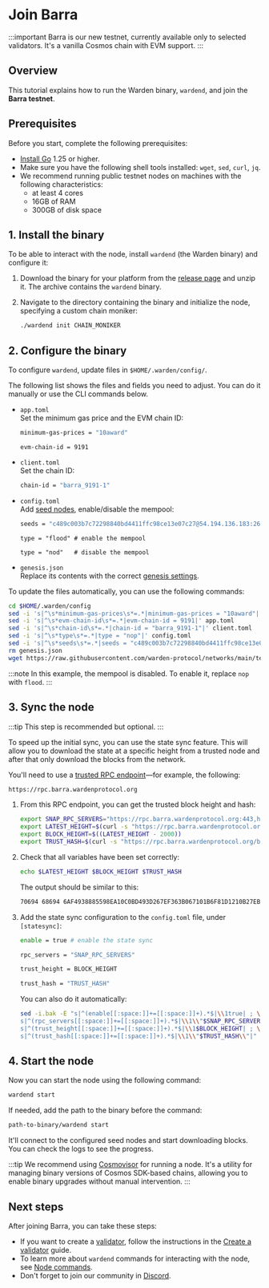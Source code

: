 ﻿---
sidebar_position: 2
---

# Join Barra

:::important
Barra is our new testnet, currently available only to selected validators. It's a vanilla Cosmos chain with EVM support.
:::

## Overview

This tutorial explains how to run the Warden binary, `wardend`, and join the **Barra testnet**.

## Prerequisites

Before you start, complete the following prerequisites:

- [Install Go](https://go.dev/doc/install) 1.25 or higher.
- Make sure you have the following shell tools installed: `wget`, `sed`, `curl`, `jq`.
- We recommend running public testnet nodes on machines with the following characteristics:
  - at least 4 cores
  - 16GB of RAM
  - 300GB of disk space

## 1. Install the binary

To be able to interact with the node, install `wardend` (the Warden binary) and configure it:

1. Download the binary for your platform from the [release page](https://github.com/warden-protocol/wardenprotocol/releases/tag/v0.7.0-rc3) and unzip it. The archive contains the `wardend` binary.

2. Navigate to the directory containing the binary and initialize the node, specifying a custom chain moniker:
    
   ```bash
   ./wardend init CHAIN_MONIKER
   ```

## 2. Configure the binary

To configure `wardend`, update files in `$HOME/.warden/config/`.

The following list shows the files and fields you need to adjust. You can do it manually or use the CLI commands below.

- `app.toml`  
  Set the minimum gas price and the EVM chain ID:
  ```bash
  minimum-gas-prices = "10award"
  ```
  ```
  evm-chain-id = 9191
  ```
- `client.toml`   
  Set the chain ID:
  ```bash
  chain-id = "barra_9191-1"
  ```
- `config.toml`   
  Add [seed nodes](https://github.com/warden-protocol/networks/tree/main/testnets/barra/chain.json), enable/disable the mempool:
  ```bash
  seeds = "c489c003b7c72298840bd4411ffc98ce13e07c27@54.194.136.183:26656,4564c91423a923eaba7982e69e33aec6185d362f@54.72.5.234:26656"
  ```
  ```
  type = "flood" # enable the mempool
  ```
  ```
  type = "nod"   # disable the mempool
  ```
- `genesis.json`  
  Replace its contents with the correct [genesis settings](https://raw.githubusercontent.com/warden-protocol/networks/main/testnets/barra/genesis.json).

To update the files automatically, you can use the following commands:

```bash
cd $HOME/.warden/config
sed -i 's|^\s*minimum-gas-prices\s*=.*|minimum-gas-prices = "10award"|' app.toml
sed -i 's|^\s*evm-chain-id\s*=.*|evm-chain-id = 9191|' app.toml
sed -i 's|^\s*chain-id\s*=.*|chain-id = "barra_9191-1"|' client.toml
sed -i 's|^\s*type\s*=.*|type = "nop"|' config.toml
sed -i 's|^\s*seeds\s*=.*|seeds = "c489c003b7c72298840bd4411ffc98ce13e07c27@54.194.136.183:26656,4564c91423a923eaba7982e69e33aec6185d362f@54.72.5.234:26656"|' config.toml
rm genesis.json
wget https://raw.githubusercontent.com/warden-protocol/networks/main/testnets/barra/genesis.json 
```

:::note
In this example, the mempool is disabled. To enable it, replace `nop` with `flood`.
:::

## 3. Sync the node

:::tip
This step is recommended but optional.
:::

To speed up the initial sync, you can use the state sync feature. This will allow you to download the state at a specific height from a trusted node and after that only download the blocks from the network.

You'll need to use a [trusted RPC endpoint](https://github.com/warden-protocol/networks/blob/main/testnets/barra/chain.json)—for example, the following:

```bash
https://rpc.barra.wardenprotocol.org
```

1. From this RPC endpoint, you can get the trusted block height and hash:
    
   ```bash
   export SNAP_RPC_SERVERS="https://rpc.barra.wardenprotocol.org:443,https://rpc.barra.wardenprotocol.org:443"
   export LATEST_HEIGHT=$(curl -s "https://rpc.barra.wardenprotocol.org/block" | jq -r .result.block.header.height)
   export BLOCK_HEIGHT=$((LATEST_HEIGHT - 2000))
   export TRUST_HASH=$(curl -s "https://rpc.barra.wardenprotocol.org/block?height=$BLOCK_HEIGHT" | jq -r .result.block_id.hash)
   ```
    
2. Check that all variables have been set correctly:
    
   ```bash
   echo $LATEST_HEIGHT $BLOCK_HEIGHT $TRUST_HASH
   ```
    
   The output should be similar to this:
   
   ```bash
   70694 68694 6AF4938885598EA10C0BD493D267EF363B067101B6F81D1210B27EBE0B32FA2A
   ```
    
3. Add the state sync configuration to the `config.toml` file, under `[statesync]`:

   ```bash
   enable = true # enable the state sync
   ```
   ```bash
   rpc_servers = "SNAP_RPC_SERVERS"
   ```
   ```bash
   trust_height = BLOCK_HEIGHT
   ```
   ```bash
   trust_hash = "TRUST_HASH"
   ```

   You can also do it automatically:
     
   ```bash
   sed -i.bak -E "s|^(enable[[:space:]]+=[[:space:]]+).*$|\\1true| ; \\
   s|^(rpc_servers[[:space:]]+=[[:space:]]+).*$|\\1\\"$SNAP_RPC_SERVERS\\"| ; \\
   s|^(trust_height[[:space:]]+=[[:space:]]+).*$|\\1$BLOCK_HEIGHT| ; \\
   s|^(trust_hash[[:space:]]+=[[:space:]]+).*$|\\1\\"$TRUST_HASH\\"|" $HOME/.warden/config/config.toml
    ```

## 4. Start the node

Now you can start the node using the following command:
 
```bash
wardend start
```
 
If needed, add the path to the binary before the command:
 
```bash
path-to-binary/wardend start
```

It'll connect to the configured seed nodes and start downloading blocks. You can check the logs to see the progress.

:::tip
We recommend using [Cosmovisor](https://docs.cosmos.network/v0.45/run-node/cosmovisor.html) for running a node. It's a utility for managing binary versions of Cosmos SDK-based chains, allowing you to enable binary upgrades without manual intervention.
:::

## Next steps

After joining Barra, you can take these steps:

- If you want to create a [validator](/learn/glossary#validator), follow the instructions in the [Create a validator](create-a-validator) guide.
- To learn more about `wardend` commands for interacting with the node, see [Node commands](../node-commands).
- Don't forget to join our community in [Discord](https://discord.com/invite/wardenprotocol).
